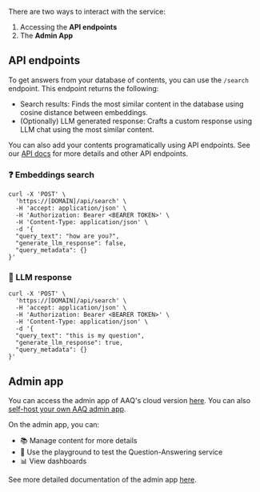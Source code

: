 There are two ways to interact with the service:

1. Accessing the **API endpoints**
2. The **Admin App**

## API endpoints

To get answers from your database of contents, you can use the `/search` endpoint. This endpoint returns the following:

- Search results: Finds the most similar content in the database using cosine distance between embeddings.
- (Optionally) LLM generated response: Crafts a custom response using LLM chat using the most similar content.

You can also add your contents programatically using API endpoints. See our [API docs](https://app.ask-a-question.com/api/redoc) for more details and other API endpoints.

### :question: Embeddings search

```
curl -X 'POST' \
  'https://[DOMAIN]/api/search' \
  -H 'accept: application/json' \
  -H 'Authorization: Bearer <BEARER TOKEN>' \
  -H 'Content-Type: application/json' \
  -d '{
  "query_text": "how are you?",
  "generate_llm_response": false,
  "query_metadata": {}
}'
```

### :robot: LLM response

```
curl -X 'POST' \
  'https://[DOMAIN]/api/search' \
  -H 'accept: application/json' \
  -H 'Authorization: Bearer <BEARER TOKEN>' \
  -H 'Content-Type: application/json' \
  -d '{
  "query_text": "this is my question",
  "generate_llm_response": true,
  "query_metadata": {}
}'
```

## Admin app

You can access the admin app of AAQ's cloud version [here](https://app.ask-a-question.com). You can
also [self-host your own AAQ admin app](http://localhost:8080/deployment/quick-setup/).

On the admin app, you can:

- :books: Manage content for more details
- :test_tube: Use the playground to test the Question-Answering service
- :bar_chart: View dashboards

See more detailed documentation of the admin app
[here](http://localhost:8080/components/admin-app/).
